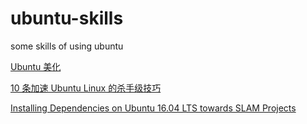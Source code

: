 # ubuntu-skills
some skills of using ubuntu

[Ubuntu 美化](https://www.jianshu.com/p/4bd2d9b1af41)

[10 条加速 Ubuntu Linux 的杀手级技巧](https://zhuanlan.zhihu.com/p/38632813)

[Installing Dependencies on Ubuntu 16.04 LTS towards SLAM Projects](https://youjiexia.github.io/2018/03/10/Installing-Dependencies-on-Ubuntu-towards-SLAM-Projects/)